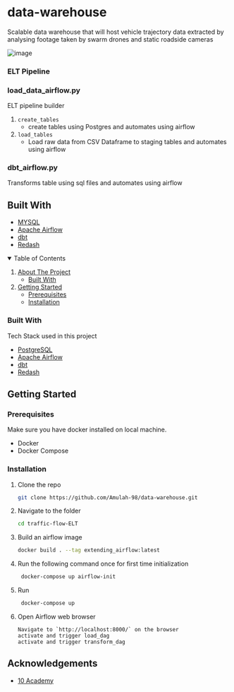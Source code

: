 # data-warehouse
Scalable data warehouse that will host vehicle trajectory data extracted by analysing footage taken by swarm drones and static roadside cameras




![image](https://user-images.githubusercontent.com/55177259/182839099-89cce78e-77c0-4f61-96da-47a17a03f876.png)




### ELT Pipeline
### load_data_airflow.py
ELT pipeline builder

1. `create_tables`
	* create tables using Postgres and automates using airflow
2. `load_tables`
	* Load raw data from CSV Dataframe to  staging tables and automates using airflow

### dbt_airflow.py
Transforms table using sql files and automates using airflow

## Built With

* [MYSQL](https://www.postgres.com/)
* [Apache Airflow](https://airflow.apache.org/)
* [dbt](https://www.getdbt.com/)
* [Redash](https://redash.io/)



<!-- TABLE OF CONTENTS -->
<details open="open">
  <summary>Table of Contents</summary>
  <ol>
    <li>
      <a href="#about-the-project">About The Project</a>
      <ul>
        <li><a href="#built-with">Built With</a></li>
      </ul>
    </li>
    <li>
      <a href="#getting-started">Getting Started</a>
      <ul>
        <li><a href="#prerequisites">Prerequisites</a></li>
        <li><a href="#installation">Installation</a></li>
      </ul>

</details>


### Built With

Tech Stack used in this project

-   [PostgreSQL](https://dev.PostgreSQL.com/doc/)
-   [Apache Airflow](https://airflow.apache.org/docs/apache-airflow/stable/)
-   [dbt](https://docs.getdbt.com/)
-   [Redash](https://redash.io/help/)

<!-- GETTING STARTED -->

## Getting Started

### Prerequisites

Make sure you have docker installed on local machine.

-   Docker
-   Docker Compose

### Installation

1. Clone the repo
    ```sh
    git clone https://github.com/Amulah-98/data-warehouse.git
    ```
2. Navigate to the folder

    ```sh
    cd traffic-flow-ELT
    ```

3. Build an airflow image

    ```sh
    docker build . --tag extending_airflow:latest
    ```

4. Run the following command once for first time initialization

    ```sh
     docker-compose up airflow-init
    ```

5. Run
    ```sh
     docker-compose up
    ```
6. Open Airflow web browser
    ```JS
    Navigate to `http://localhost:8000/` on the browser
    activate and trigger load_dag
    activate and trigger transform_dag
    ```



<!-- ACKNOWLEDGEMENTS -->

## Acknowledgements

-   [10 Academy](https://www.10academy.org/)
